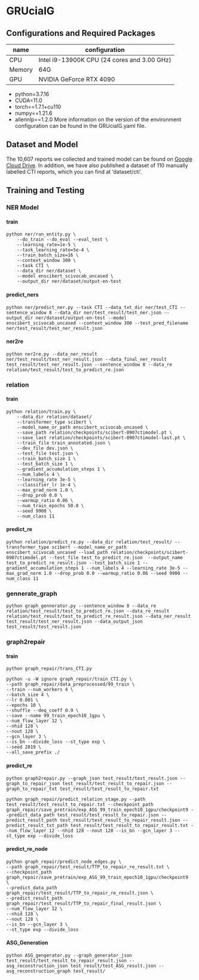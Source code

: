 # GRUcialG

## Configurations and Required Packages
| name    | configuration    |
| ---- | ---- |
| CPU       | Intel i9-13900K CPU (24 cores and 3.00 GHz)    |
| Memory    | 64G                                            |
| GPU       | NVIDIA GeForce RTX 4090                        |

- python=3.7.16
- CUDA=11.0
- torch==1.7.1+cu110
- numpy==1.21.6
- allennlp==1.2.0
More information on the version of the environment configuration can be found in the GRUcialG.yaml file.

## Dataset and Model
The 10,607 reports we collected and trained model can be found on [Google Cloud Drive](https://drive.google.com/file/d/1xYeR9TbEQEgEAwrZHRXQ24ssntse71TJ/view?usp=sharing). In addition, we have also published a dataset of 110 manually labelled CTI reports, which you can find at ‘dataset/cti’.



## Training and Testing
### NER Model

#### train

```shell
python ner/run_entity.py \
	--do_train --do_eval --eval_test \
	--learning_rate=1e-5 \
	--task_learning_rate=5e-4 \
	--train_batch_size=16 \
	--context_window 300 \
	--task CTI \
	--data_dir ner/dataset \
	--model enscibert_scivocab_uncased \
	--output_dir ner/dataset/output-en-test
```

#### predict_ners

```shell
python ner/predict_ner.py --task CTI --data_txt_dir ner/test_CTI --sentence_window 8 --data_dir ner/test_result/test_ner.json --output_dir ner/dataset/output-en-test --model enscibert_scivocab_uncased --context_window 300 --test_pred_filename ner/test_result/test_ner_result.json
```

####  ner2re

```shell
python ner2re.py --data_ner_result ner/test_result/test_ner_result.json --data_final_ner_result test_result/test_ner_result.json --sentence_window 8 --data_re relation/test_result/test_to_predict_re.json
```

### relation

#### train

```shell
python relation/train.py \
	--data_dir relation/dataset/ 
	--transformer_type scibert \
	--model_name_or_path enscibert_scivocab_uncased \
	--save_path relation/checkpoints/scibert-0907ctimodel.pt \
	--save_last relation/checkpoints/scibert-0907ctimodel-last.pt \
	--train_file train_annotated.json \
	--dev_file dev.json \
	--test_file test.json \
	--train_batch_size 1 \
	--test_batch_size 1 \
	--gradient_accumulation_steps 1 \
	--num_labels 4 \
	--learning_rate 3e-5 \
	--classifier_lr 1e-4 \
	--max_grad_norm 1.0 \
	--drop_prob 0.0 \
	--warmup_ratio 0.06 \
	--num_train_epochs 50.0 \
	--seed 9900 \
	--num_class 11
```

#### predict_re

```shell
python relation/predict_re.py --data_dir relation/test_result/ --transformer_type scibert --model_name_or_path enscibert_scivocab_uncased --load_path relation/checkpoints/scibert-0907ctimodel.pt --test_file test_to_predict_re.json  --output_name test_to_predict_re_result.json --test_batch_size 1 --gradient_accumulation_steps 1 --num_labels 4 --learning_rate 3e-5 --max_grad_norm 1.0 --drop_prob 0.0 --warmup_ratio 0.06 --seed 9900 --num_class 11

```

### gennerate_graph

```shell
python graph_gennerator.py --sentence_window 8 --data_re relation/test_result/test_to_predict_re.json --data_re_result relation/test_result/test_to_predict_re_result.json --data_ner_result test_result/test_ner_result.json --data_output_json test_result/test_result.json
```

### graph2repair 

#### train

```shell
python graph_repair/trans_CTI.py
```

```shell
python -u -W ignore graph_repair/train_CTI.py \
--path graph_repair/data_preprocessed/99_train \
--train --num_workers 4 \
--batch_size 4 \
--lr 0.001 \
--epochs 10 \
--shuffle --deq_coeff 0.9 \
--save --name 99_train_epoch10_1gpu \
--num_flow_layer 12 \
--nhid 128 \
--nout 128 \
--gcn_layer 3 \
--is_bn --divide_loss --st_type exp \
--seed 2019 \
--all_save_prefix ./
```

#### predict_re

```shell
python graph2repair.py --graph_json test_result/test_result.json --graph_to_repair_json test_result/test_result_to_repair.json --graph_to_repair_txt test_result/test_result_to_repair.txt
```

```shell
python graph_repair/predict_relation_stage.py --path test_result/test_result_to_repair.txt --checkpoint_path graph_repair/save_pretrain/exp_ASG_99_train_epoch10_1gpu/checkpoint9 --predict_data_path test_result/test_result_to_repair.json --predict_result_path test_result/test_result_to_repair_result.json --predict_result_txt_path test_result/test_result_to_repair_result.txt --num_flow_layer 12 --nhid 128 --nout 128 --is_bn --gcn_layer 3 --st_type exp --divide_loss
```

#### predict_re_node

```shell
python graph_repair/predict_node_edges.py \
--path graph_repair/test_result/TTP_to_repair_re_result.txt \
--checkpoint_path graph_repair/save_pretrain/exp_ASG_99_train_epoch10_1gpu/checkpoint9  \
--predict_data_path graph_repair/test_result/TTP_to_repair_re_result.json \
--predict_result_path graph_repair/test_result/TTP_to_repair_final_result.json \
--num_flow_layer 12 \
--nhid 128 \
--nout 128 \
--is_bn --gcn_layer 3 \
--st_type exp --divide_loss
```

#### ASG_Generation
```shell
python ASG_gengerator.py --graph_generator_json test_result/test_result_to_repair_result.json --asg_reconstruction_json test_result/test_ASG_result.json --asg_reconstruction_graph test_result/
```
